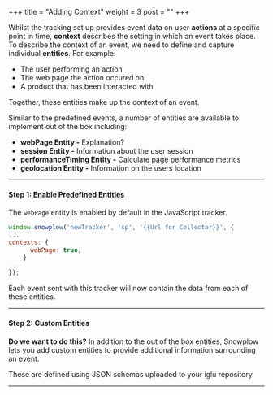 +++
title = "Adding Context"
weight = 3
post = ""
+++

Whilst the tracking set up provides event data on user **actions** at a specific point in time, **context** describes the setting in which an event takes place. To describe the context of an event, we need to define and capture individual **entities**. For example:

- The user performing an action
- The web page the action occured on
- A product that has been interacted with

Together, these entities make up the context of an event.

Similar to the predefined events, a number of entities are available to implement out of the box including:

- **webPage Entity -** Explanation?
- **session Entity -** Information about the user session
- **performanceTiming Entity -** Calculate page performance metrics
- **geolocation Entity -** Information on the users location

***

#### **Step 1:** Enable Predefined Entities
The `webPage` entity is enabled by default in the JavaScript tracker.

<!-- To enable `session`, `performanceTiming` and `geolocation` use the options below. -->

```javascript 
window.snowplow('newTracker', 'sp', '{{Url for Collector}}', { 
...    
contexts: {
      webPage: true,
    }
...
});
```

Each event sent with this tracker will now contain the data from each of these entities.

***

#### **Step 2:** Custom Entities 
**Do we want to do this?**
In addition to the out of the box entities, Snowplow lets you add custom entities to provide additional information surrounding an event. 

These are defined using JSON schemas uploaded to your iglu repository

***
